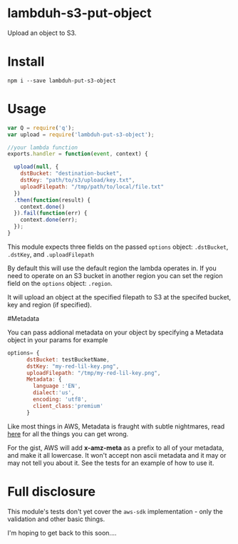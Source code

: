# lambduh-s3-put-object
Upload an object to S3.

# Install

```
npm i --save lambduh-put-s3-object
```

# Usage

```javascript
var Q = require('q');
var upload = require('lambduh-put-s3-object');

//your lambda function
exports.handler = function(event, context) {

  upload(null, {
    dstBucket: "destination-bucket",
    dstKey: "path/to/s3/upload/key.txt",
    uploadFilepath: "/tmp/path/to/local/file.txt"
  })
  .then(function(result) {
  	context.done()
  }).fail(function(err) {
  	context.done(err);
  });
}
```

This module expects three fields on the passed `options` object: `.dstBucket`, `.dstKey`, and `.uploadFilepath`

By default this will use the default region the lambda operates in.  If you need to operate on an S3 bucket in another region you can set the region field on the `options` object: `.region`.

It will upload an object at the specified filepath to S3 at the specifed bucket, key and region (if specified).

#Metadata

You can pass addional metadata on your object by specifying a Metadata 
object in your params for example

```javascript
options= {
      dstBucket: testBucketName,
      dstKey: "my-red-lil-key.png",
      uploadFilepath: "/tmp/my-red-lil-key.png",
      Metadata: {
        language :'EN',
        dialect:'us',
        encoding: 'utf8',
        client_class:'premium'
      }
```

Like most things in AWS, Metadata is fraught with subtle nightmares,
  read [here](http://docs.aws.amazon.com/AmazonS3/latest/dev/UsingMetadata.html#object-metadata)
  for all the things you can get wrong.

For the gist, AWS will add **x-amz-meta** as a prefix to all of your 
metadata, and make it all lowercase. It won't accept non ascii metadata
and it may or may not tell you about it. 
See the tests for an example of how to use it.

# Full disclosure

This module's tests don't yet cover the `aws-sdk` implementation - only the validation and other basic things.

I'm hoping to get back to this soon....
